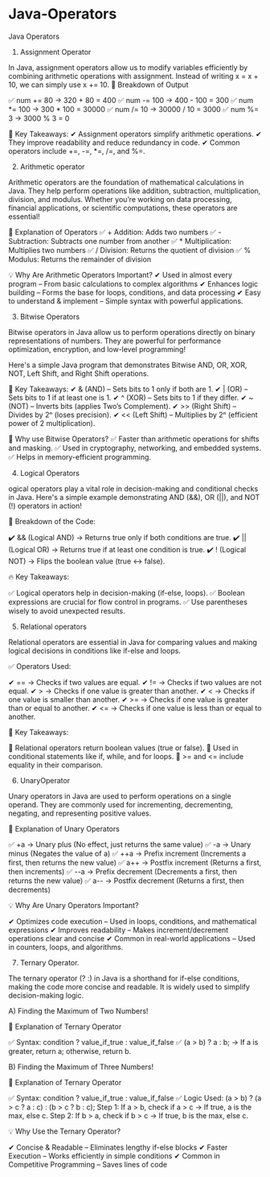 # Java-Operators
Java Operators

1. Assignment Operator

In Java, assignment operators allow us to modify variables efficiently by combining arithmetic operations with assignment. Instead of writing x = x + 10, we can simply use x += 10.
🔹 Breakdown of Output

 ✅ num += 80 → 320 + 80 = 400
 ✅ num -= 100 → 400 - 100 = 300
 ✅ num *= 100 → 300 * 100 = 30000
 ✅ num /= 10 → 30000 / 10 = 3000
 ✅ num %= 3 → 3000 % 3 = 0
 
📌 Key Takeaways:
 ✔ Assignment operators simplify arithmetic operations.
 ✔ They improve readability and reduce redundancy in code.
 ✔ Common operators include +=, -=, *=, /=, and %=.

 2. Arithmetic operator

Arithmetic operators are the foundation of mathematical calculations in Java. They help perform operations like addition, subtraction, multiplication, division, and modulus. Whether you’re working on data processing, financial applications, or scientific computations, these operators are essential!

📌 Explanation of Operators
✅ + Addition: Adds two numbers
✅ - Subtraction: Subtracts one number from another
✅ * Multiplication: Multiplies two numbers
✅ / Division: Returns the quotient of division
✅ % Modulus: Returns the remainder of division

💡 Why Are Arithmetic Operators Important?
✔ Used in almost every program – From basic calculations to complex algorithms
✔ Enhances logic building – Forms the base for loops, conditions, and data processing
✔ Easy to understand & implement – Simple syntax with powerful applications.

3. Bitwise Operators

Bitwise operators in Java allow us to perform operations directly on binary representations of numbers. They are powerful for performance optimization, encryption, and low-level programming!

Here's a simple Java program that demonstrates Bitwise AND, OR, XOR, NOT, Left Shift, and Right Shift operations.

🔹 Key Takeaways:
 ✔ & (AND) – Sets bits to 1 only if both are 1.
 ✔ | (OR) – Sets bits to 1 if at least one is 1.
 ✔ ^ (XOR) – Sets bits to 1 if they differ.
 ✔ ~ (NOT) – Inverts bits (applies Two’s Complement).
 ✔ >> (Right Shift) – Divides by 2ⁿ (loses precision).
 ✔ << (Left Shift) – Multiplies by 2ⁿ (efficient power of 2 multiplication).

🔹 Why use Bitwise Operators?
 ✅ Faster than arithmetic operations for shifts and masking.
 ✅ Used in cryptography, networking, and embedded systems.
 ✅ Helps in memory-efficient programming.

 4. Logical Operators

 ogical operators play a vital role in decision-making and conditional checks in Java. Here's a simple example demonstrating AND (&&), OR (||), and NOT (!) operators in action!

🔹 Breakdown of the Code:

 ✔️ && (Logical AND) → Returns true only if both conditions are true.
 ✔️ || (Logical OR) → Returns true if at least one condition is true.
 ✔️ ! (Logical NOT) → Flips the boolean value (true ↔ false).

🔥 Key Takeaways:

 ✅ Logical operators help in decision-making (if-else, loops).
 ✅ Boolean expressions are crucial for flow control in programs.
 ✅ Use parentheses wisely to avoid unexpected results.

 5. Relational operators

Relational operators are essential in Java for comparing values and making logical decisions in conditions like if-else and loops.

✅ Operators Used:

 ✔ == → Checks if two values are equal.
 ✔ != → Checks if two values are not equal.
 ✔ > → Checks if one value is greater than another.
 ✔ < → Checks if one value is smaller than another.
 ✔ >= → Checks if one value is greater than or equal to another.
 ✔ <= → Checks if one value is less than or equal to another.

🎯 Key Takeaways:

 🔹 Relational operators return boolean values (true or false).
 🔹 Used in conditional statements like if, while, and for loops.
 🔹 >= and <= include equality in their comparison.

 6. UnaryOperator

Unary operators in Java are used to perform operations on a single operand. They are commonly used for incrementing, decrementing, negating, and representing positive values.

📌 Explanation of Unary Operators

 ✅ +a → Unary plus (No effect, just returns the same value)
 ✅ -a → Unary minus (Negates the value of a)
 ✅ ++a → Prefix increment (Increments a first, then returns the new value)
 ✅ a++ → Postfix increment (Returns a first, then increments)
 ✅ --a → Prefix decrement (Decrements a first, then returns the new value)
 ✅ a-- → Postfix decrement (Returns a first, then decrements)

💡 Why Are Unary Operators Important?

 ✔ Optimizes code execution – Used in loops, conditions, and mathematical expressions
 ✔ Improves readability – Makes increment/decrement operations clear and concise
 ✔ Common in real-world applications – Used in counters, loops, and algorithms.

 7. Ternary Operator.

The ternary operator (? :) in Java is a shorthand for if-else conditions, making the code more concise and readable. It is widely used to simplify decision-making logic.

A) Finding the Maximum of Two Numbers!

📌 Explanation of Ternary Operator

 ✅ Syntax: condition ? value_if_true : value_if_false
 ✅ (a > b) ? a : b; → If a is greater, return a; otherwise, return b.

B) Finding the Maximum of Three Numbers!

 📌 Explanation of Ternary Operator

 ✅ Syntax: condition ? value_if_true : value_if_false
 ✅ Logic Used:
(a > b) ? (a > c ? a : c) : (b > c ? b : c);
Step 1: If a > b, check if a > c → If true, a is the max, else c.
Step 2: If b > a, check if b > c → If true, b is the max, else c.

💡 Why Use the Ternary Operator?

 ✔ Concise & Readable – Eliminates lengthy if-else blocks
 ✔ Faster Execution – Works efficiently in simple conditions
 ✔ Common in Competitive Programming – Saves lines of code
 


